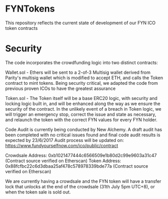 # FYNTokens

This repository reflects the current state of development of our FYN ICO token contracts

# Security

The code incorporates the crowdfunding logic into two distinct contracts:

Wallet.sol - Ethers will be sent to a 2-of-3 Multisig wallet derived from Parity's multisig wallet which is modified to accept ETH, and calls the Token contract to mint tokens. Being security critical, we adapted the code from previous proven ICOs to have the greatest assurance 

Token.sol  - The Token itself will be a base ERC20 logic, with security and locking logic built in, and will be enhanced along the way as we ensure the security of the contract. In the unlikely event of a breach in Token logic, we will trigger an emergency stop, correct the issue and state as necessary, and relaunch the token with the correct FYN values for every FYN holder.

Code Audit is currently being conducted by New Alchemy. A draft audit has been completed with no critical issues found and final code audit results is expected by 23/6/2017
Audit process will be updated on: https://www.fundyourselfnow.com/ico/public/contract

Crowdsale Address: 0xb1021477444c6566509e1b80d2c99e9603a31c47 (Contract source verified on Etherscan)
Token     Address: 0x88fcfbc22c6d3dbaa25af478c578978339bde77a (Contract source verified on Etherscan)

We are currently having a crowdsale and the FYN token will have a transfer lock that unlocks at the end of the crowdsale (31th July 5pm UTC+8), or when the token sale is sold out.
